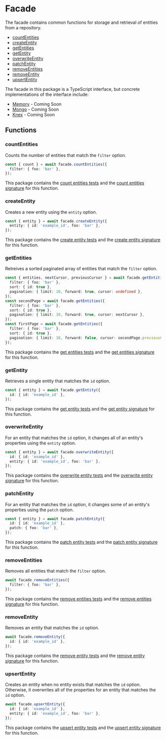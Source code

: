 # Facade

The facade contains common functions for storage and retrieval of entities from a repository.

- [countEntities](#countentities)
- [createEntity](#createentity)
- [getEntities](#getentities)
- [getEntity](#getentity)
- [overwriteEntity](#overwriteentity)
- [patchEntity](#patchentity)
- [removeEntities](#removeentities)
- [removeEntity](#removeentity)
- [upsertEntity](#upsertentity)

The facade in this package is a TypeScript interface, but concrete implementations of the interface include:

- [Memory](https://github.com/js-entity-repos/memory) - Coming Soon
- [Mongo](https://github.com/js-entity-repos/mongo) - Coming Soon
- [Knex](https://github.com/js-entity-repos/knex) - Coming Soon

## Functions

### countEntities
Counts the number of entities that match the `filter` option.

```ts
const { count } = await facade.countEntities({
  filter: { foo: 'bar' },
});
```

This package contains the [count entities tests](../src/tests/countEntities) and the [count entities signature](../src/signatures/CountEntities.ts) for this function.

### createEntity
Creates a new entity using the `entity` option.

```ts
const { entity } = await facade.createEntity({
  entity: { id: 'example_id', foo: 'bar' },
});
```

This package contains the [create entity tests](../src/tests/createEntity) and the [create entity signature](../src/signatures/CreateEntity.ts) for this function.

### getEntities
Retreives a sorted paginated array of entities that match the `filter` option.

```ts
const { entities, nextCursor, previousCursor } = await facade.getEntities({
  filter: { foo: 'bar' },
  sort: { id: true },
  pagination: { limit: 10, forward: true, cursor: undefined },
});
const secondPage = await facade.getEntities({
  filter: { foo: 'bar' },
  sort: { id: true },
  pagination: { limit: 10, forward: true, cursor: nextCursor },
});
const firstPage = await facade.getEntities({
  filter: { foo: 'bar' },
  sort: { id: true },
  pagination: { limit: 10, forward: false, cursor: secondPage.previousCursor },
});
```

This package contains the [get entities tests](../src/tests/getEntities) and the [get entities signature](../src/signatures/GetEntities.ts) for this function.

### getEntity
Retrieves a single entity that matches the `id` option.

```ts
const { entity } = await facade.getEntity({
  id: { id: 'example_id' },
});
```

This package contains the [get entity tests](../src/tests/getEntity) and the [get entity signature](../src/signatures/GetEntity.ts) for this function.

### overwriteEntity
For an entity that matches the `id` option, it changes all of an entity's properties using the `entity` option.

```ts
const { entity } = await facade.overwriteEntity({
  id: { id: 'example_id' },
  entity: { id: 'example_id', foo: 'bar' },
});
```

This package contains the [overwrite entity tests](../src/tests/overwriteEntity) and the [overwrite entity signature](../src/signatures/OverwriteEntity.ts) for this function.

### patchEntity
For an entity that matches the `id` option, it changes some of an entity's properties using the `patch` option.

```ts
const { entity } = await facade.patchEntity({
  id: { id: 'example_id' },
  patch: { foo: 'bar' },
});
```

This package contains the [patch entity tests](../src/tests/patchEntity) and the [patch entity signature](../src/signatures/PatchEntity.ts) for this function.

### removeEntities
Removes all entities that match the `filter` option.

```ts
await facade.removeEntities({
  filter: { foo: 'bar' },
});
```

This package contains the [remove entities tests](../src/tests/removesEntities) and the [remove entities signature](../src/signatures/RemoveEntities.ts) for this function.

### removeEntity
Removes an entity that matches the `id` option.

```ts
await facade.removeEntity({
  id: { id: 'example_id' },
});
```

This package contains the [remove entity tests](../src/tests/removesEntity) and the [remove entity signature](../src/signatures/RemoveEntity.ts) for this function.

### upsertEntity
Creates an entity when no entity exists that matches the `id` option. Otherwise, it overwrites all of the properties for an entity that matches the `id` option.

```ts
await facade.upsertEntity({
  id: { id: 'example_id' },
  entity: { id: 'example_id', foo: 'bar' },
});
```

This package contains the [upsert entity tests](../src/tests/upsertsEntity) and the [upsert entity signature](../src/signatures/UpsertEntity.ts) for this function.
